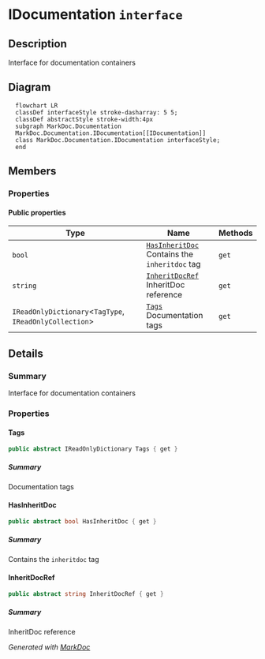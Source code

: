# IDocumentation `interface`

## Description
Interface for documentation containers

## Diagram
```mermaid
  flowchart LR
  classDef interfaceStyle stroke-dasharray: 5 5;
  classDef abstractStyle stroke-width:4px
  subgraph MarkDoc.Documentation
  MarkDoc.Documentation.IDocumentation[[IDocumentation]]
  class MarkDoc.Documentation.IDocumentation interfaceStyle;
  end
```

## Members
### Properties
#### Public  properties
| Type | Name | Methods |
| --- | --- | --- |
| `bool` | [`HasInheritDoc`](markdoc/documentation/IDocumentation.md#hasinheritdoc)<br>Contains the `inheritdoc` tag | `get` |
| `string` | [`InheritDocRef`](markdoc/documentation/IDocumentation.md#inheritdocref)<br>InheritDoc reference | `get` |
| `IReadOnlyDictionary`&lt;`TagType`, `IReadOnlyCollection`&gt; | [`Tags`](markdoc/documentation/IDocumentation.md#tags)<br>Documentation tags | `get` |

## Details
### Summary
Interface for documentation containers

### Properties
#### Tags
```csharp
public abstract IReadOnlyDictionary Tags { get }
```
##### Summary
Documentation tags

#### HasInheritDoc
```csharp
public abstract bool HasInheritDoc { get }
```
##### Summary
Contains the `inheritdoc` tag

#### InheritDocRef
```csharp
public abstract string InheritDocRef { get }
```
##### Summary
InheritDoc reference

*Generated with* [*MarkDoc*](https://github.com/hailstorm75/MarkDoc.Core)
